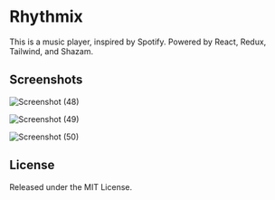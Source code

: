 # Rhythmix

This is a music player, inspired by Spotify. Powered by React, Redux, Tailwind, and Shazam.

## Screenshots

![Screenshot (48)](https://github.com/abanerjee26/music-player/assets/152780432/4e11b4de-b542-4616-86e3-bb265ed618af)

![Screenshot (49)](https://github.com/abanerjee26/music-player/assets/152780432/fd820ff0-6b24-4658-95d7-49623fe4d81d)

![Screenshot (50)](https://github.com/abanerjee26/music-player/assets/152780432/0e1b297e-308f-4430-b91f-6a058c7d1076)

## License

Released under the MIT License.
